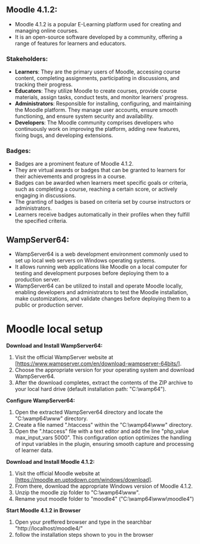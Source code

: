 ## Moodle 4.1.2:

- Moodle 4.1.2 is a popular E-Learning platform used for creating and managing online courses.
- It is an open-source software developed by a community, offering a range of features for learners and educators.

### Stakeholders:

- **Learners**: They are the primary users of Moodle, accessing course content, completing assignments, participating in discussions, and tracking their progress.
- **Educators**: They utilize Moodle to create courses, provide course materials, assign tasks, conduct tests, and monitor learners' progress.
- **Administrators**: Responsible for installing, configuring, and maintaining the Moodle platform. They manage user accounts, ensure smooth functioning, and ensure system security and availability.
- **Developers**: The Moodle community comprises developers who continuously work on improving the platform, adding new features, fixing bugs, and developing extensions.

### Badges:

- Badges are a prominent feature of Moodle 4.1.2.
- They are virtual awards or badges that can be granted to learners for their achievements and progress in a course.
- Badges can be awarded when learners meet specific goals or criteria, such as completing a course, reaching a certain score, or actively engaging in discussions.
- The granting of badges is based on criteria set by course instructors or administrators.
- Learners receive badges automatically in their profiles when they fulfill the specified criteria.

## WampServer64:

- WampServer64 is a web development environment commonly used to set up local web servers on Windows operating systems.
- It allows running web applications like Moodle on a local computer for testing and development purposes before deploying them to a production server.
- WampServer64 can be utilized to install and operate Moodle locally, enabling developers and administrators to test the Moodle installation, make customizations, and validate changes before deploying them to a public or production server.


# Moodle local setup
**Download and Install WampServer64:**

1. Visit the official WampServer website at [https://www.wampserver.com/en/download-wampserver-64bits/].
2. Choose the appropriate version for your operating system and download WampServer64.
3. After the download completes, extract the contents of the ZIP archive to your local hard drive (default installation path: "C:\wamp64").

**Configure WampServer64:**

1. Open the extracted WampServer64 directory and locate the "C:\wamp64\www" directory.
2. Create a file named ".htaccess" within the "C:\wamp64\www" directory.
3. Open the ".htaccess" file with a text editor and add the line "php_value max_input_vars 5000".
   This configuration option optimizes the handling of input variables in the plugin, ensuring smooth capture and processing of learner data.


**Download and Install Moodle 4.1.2:**

1. Visit the official Moodle website at [https://moodle.en.uptodown.com/windows/download].
2. From there, download the appropriate Windows version of Moodle 4.1.2.
3. Unzip the moodle zip folder to "C:\wamp64\www".
4. Rename yout moodle folder to "moodle4" ("C:\wamp64\www\moodle4") 

**Start Moodle 4.1.2 in Browser**

1. Open your preffered browser and type in the searchbar "http://localhost/moodle4/"
2. follow the installation steps shown to you in the browser
